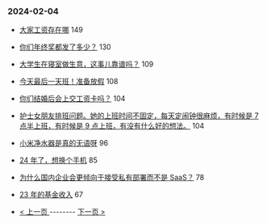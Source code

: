 ### 2024-02-04 
- [大家工资存在哪](https://www.v2ex.com/t/1014004) 149
- [你们年终奖都发了多少？](https://www.v2ex.com/t/1014028) 130
- [大学生在寝室做生意，这事儿靠谱吗？](https://www.v2ex.com/t/1014037) 109
- [今天最后一天班！准备放假](https://www.v2ex.com/t/1013969) 108
- [你们结婚后会上交工资卡吗？](https://www.v2ex.com/t/1013914) 104
- [护士女朋友排班问题。她的上班时间不固定，每天定闹钟很麻烦，有时候是 7 点半上班，有时候是 9 点上班，有没有什么好的想法。](https://www.v2ex.com/t/1013977) 104
- [小米净水器是真的无语呀](https://www.v2ex.com/t/1014039) 96
- [24 年了，想换个手机](https://www.v2ex.com/t/1014002) 85
- [为什么国内企业会更倾向于接受私有部署而不是 SaaS？](https://www.v2ex.com/t/1013921) 78
- [23 年的基金收入](https://www.v2ex.com/t/1014029) 67 

- [ < 上一页 ](https://github.com/able8/v2ex-hot-record/blob/master/2024-02-03.md) -------- [ 下一页 > ](https://github.com/able8/v2ex-hot-record/blob/master/2024-02-05.md)